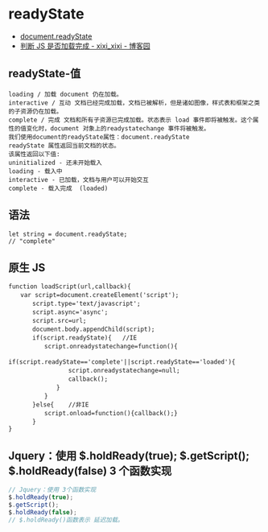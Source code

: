 # readyState

- [document.readyState](https://developer.mozilla.org/zh-CN/docs/Web/API/Document/readyState)
- [判断 JS 是否加载完成 - xixi_xixi - 博客园](https://www.cnblogs.com/telnetzhang/p/5827791.html)

## readyState-值

```shell
loading / 加载 document 仍在加载。
interactive / 互动 文档已经完成加载，文档已被解析，但是诸如图像，样式表和框架之类的子资源仍在加载。
complete / 完成 文档和所有子资源已完成加载。状态表示 load 事件即将被触发。这个属性的值变化时，document 对象上的readystatechange 事件将被触发。
我们使用document的readyState属性：document.readyState
readyState 属性返回当前文档的状态。
该属性返回以下值:
uninitialized - 还未开始载入
loading - 载入中
interactive - 已加载，文档与用户可以开始交互
complete - 载入完成  (loaded)
```

## 语法

```shell
let string = document.readyState;
// "complete"
```

## 原生 JS

```shell
function loadScript(url,callback){
　　var script=document.createElement('script');
　　　　script.type='text/javascript';
　　　　script.async='async';
　　　　script.src=url;
　　　　document.body.appendChild(script);
　　　　if(script.readyState){   //IE
　　　　　　script.onreadystatechange=function(){
　　　　　　　　if(script.readyState=='complete'||script.readyState=='loaded'){
　　　　　　　　　　script.onreadystatechange=null;
　　　　　　　　　　callback();
　　　　　　　　}
　　　　　　}
　　　　}else{    //非IE
　　　　　　script.onload=function(){callback();}
　　　　}
}
```

## Jquery：使用 $.holdReady(true);  $.getScript(); \$.holdReady(false) 3 个函数实现

```js
// Jquery：使用 3个函数实现
$.holdReady(true);
$.getScript();
$.holdReady(false);
// $.holdReady()函数表示 延迟加载。
```

